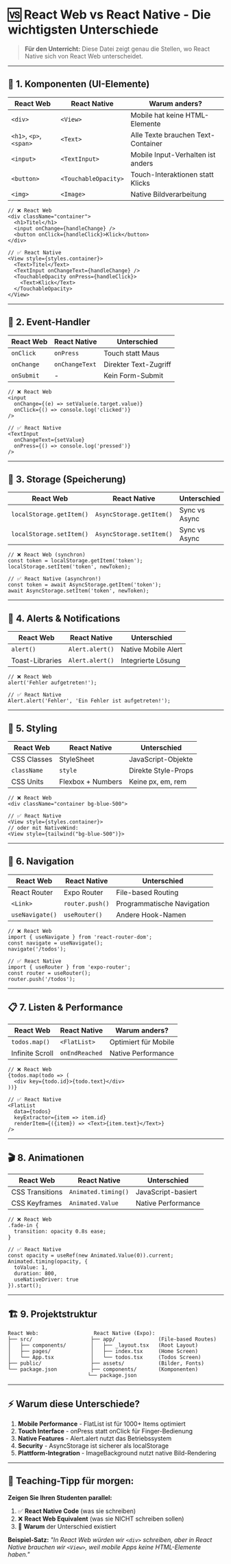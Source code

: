 # 🆚 React Web vs React Native - Die wichtigsten Unterschiede

> **Für den Unterricht:** Diese Datei zeigt genau die Stellen, wo React Native sich von React Web unterscheidet.

---

## 📱 **1. Komponenten (UI-Elemente)**

| React Web | React Native | Warum anders? |
|-----------|--------------|---------------|
| `<div>` | `<View>` | Mobile hat keine HTML-Elemente |
| `<h1>`, `<p>`, `<span>` | `<Text>` | Alle Texte brauchen Text-Container |
| `<input>` | `<TextInput>` | Mobile Input-Verhalten ist anders |
| `<button>` | `<TouchableOpacity>` | Touch-Interaktionen statt Klicks |
| `<img>` | `<Image>` | Native Bildverarbeitung |

```tsx
// ❌ React Web
<div className="container">
  <h1>Titel</h1>
  <input onChange={handleChange} />
  <button onClick={handleClick}>Klick</button>
</div>

// ✅ React Native
<View style={styles.container}>
  <Text>Titel</Text>
  <TextInput onChangeText={handleChange} />
  <TouchableOpacity onPress={handleClick}>
    <Text>Klick</Text>
  </TouchableOpacity>
</View>
```

---

## 🎯 **2. Event-Handler**

| React Web | React Native | Unterschied |
|-----------|--------------|-------------|
| `onClick` | `onPress` | Touch statt Maus |
| `onChange` | `onChangeText` | Direkter Text-Zugriff |
| `onSubmit` | - | Kein Form-Submit |

```tsx
// ❌ React Web
<input 
  onChange={(e) => setValue(e.target.value)}
  onClick={() => console.log('clicked')} 
/>

// ✅ React Native  
<TextInput 
  onChangeText={setValue}
  onPress={() => console.log('pressed')}
/>
```

---

## 💾 **3. Storage (Speicherung)**

| React Web | React Native | Unterschied |
|-----------|--------------|-------------|
| `localStorage.getItem()` | `AsyncStorage.getItem()` | Sync vs Async |
| `localStorage.setItem()` | `AsyncStorage.setItem()` | Sync vs Async |

```tsx
// ❌ React Web (synchron)
const token = localStorage.getItem('token');
localStorage.setItem('token', newToken);

// ✅ React Native (asynchron!)
const token = await AsyncStorage.getItem('token');
await AsyncStorage.setItem('token', newToken);
```

---

## 🚨 **4. Alerts & Notifications**

| React Web | React Native | Unterschied |
|-----------|--------------|-------------|
| `alert()` | `Alert.alert()` | Native Mobile Alert |
| Toast-Libraries | `Alert.alert()` | Integrierte Lösung |

```tsx
// ❌ React Web
alert('Fehler aufgetreten!');

// ✅ React Native
Alert.alert('Fehler', 'Ein Fehler ist aufgetreten!');
```

---

## 🎨 **5. Styling**

| React Web | React Native | Unterschied |
|-----------|--------------|-------------|
| CSS Classes | StyleSheet | JavaScript-Objekte |
| `className` | `style` | Direkte Style-Props |
| CSS Units | Flexbox + Numbers | Keine px, em, rem |

```tsx
// ❌ React Web
<div className="container bg-blue-500">

// ✅ React Native  
<View style={styles.container}>
// oder mit NativeWind:
<View style={tailwind("bg-blue-500")}>
```

---

## 🧭 **6. Navigation**

| React Web | React Native | Unterschied |
|-----------|--------------|-------------|
| React Router | Expo Router | File-based Routing |
| `<Link>` | `router.push()` | Programmatische Navigation |
| `useNavigate()` | `useRouter()` | Andere Hook-Namen |

```tsx
// ❌ React Web
import { useNavigate } from 'react-router-dom';
const navigate = useNavigate();
navigate('/todos');

// ✅ React Native
import { useRouter } from 'expo-router';
const router = useRouter();
router.push('/todos');
```

---

## 📋 **7. Listen & Performance**

| React Web | React Native | Warum anders? |
|-----------|--------------|---------------|
| `todos.map()` | `<FlatList>` | Optimiert für Mobile |
| Infinite Scroll | `onEndReached` | Native Performance |

```tsx
// ❌ React Web
{todos.map(todo => (
  <div key={todo.id}>{todo.text}</div>
))}

// ✅ React Native
<FlatList
  data={todos}
  keyExtractor={item => item.id}
  renderItem={({item}) => <Text>{item.text}</Text>}
/>
```

---

## 🎬 **8. Animationen**

| React Web | React Native | Unterschied |
|-----------|--------------|-------------|
| CSS Transitions | `Animated.timing()` | JavaScript-basiert |
| CSS Keyframes | `Animated.Value` | Native Performance |

```tsx
// ❌ React Web
.fade-in {
  transition: opacity 0.8s ease;
}

// ✅ React Native
const opacity = useRef(new Animated.Value(0)).current;
Animated.timing(opacity, {
  toValue: 1,
  duration: 800,
  useNativeDriver: true
}).start();
```

---

## 🏗️ **9. Projektstruktur**

```
React Web:                  React Native (Expo):
├── src/                   ├── app/              (File-based Routes)
│   ├── components/        │   ├── _layout.tsx   (Root Layout)
│   ├── pages/             │   ├── index.tsx     (Home Screen)
│   └── App.tsx            │   └── todos.tsx     (Todos Screen)
├── public/                ├── assets/           (Bilder, Fonts)
└── package.json           ├── components/       (Komponenten)
                          └── package.json
```

---

## ⚡ **Warum diese Unterschiede?**

1. **Mobile Performance** - FlatList ist für 1000+ Items optimiert
2. **Touch Interface** - onPress statt onClick für Finger-Bedienung  
3. **Native Features** - Alert.alert nutzt das Betriebssystem
4. **Security** - AsyncStorage ist sicherer als localStorage
5. **Plattform-Integration** - ImageBackground nutzt native Bild-Rendering

---

## 🎯 **Teaching-Tipp für morgen:**

**Zeigen Sie Ihren Studenten parallel:**
1. ✅ **React Native Code** (was sie schreiben)
2. ❌ **React Web Equivalent** (was sie NICHT schreiben sollen)
3. 🤔 **Warum** der Unterschied existiert

**Beispiel-Satz:** *"In React Web würden wir `<div>` schreiben, aber in React Native brauchen wir `<View>`, weil mobile Apps keine HTML-Elemente haben."*
